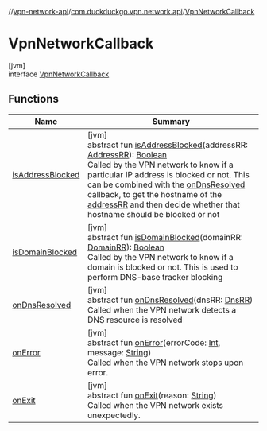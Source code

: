 //[vpn-network-api](../../../index.md)/[com.duckduckgo.vpn.network.api](../index.md)/[VpnNetworkCallback](index.md)

# VpnNetworkCallback

[jvm]\
interface [VpnNetworkCallback](index.md)

## Functions

| Name | Summary |
|---|---|
| [isAddressBlocked](is-address-blocked.md) | [jvm]<br>abstract fun [isAddressBlocked](is-address-blocked.md)(addressRR: [AddressRR](../-address-r-r/index.md)): [Boolean](https://kotlinlang.org/api/latest/jvm/stdlib/kotlin/-boolean/index.html)<br>Called by the VPN network to know if a particular IP address is blocked or not. This can be combined with the [onDnsResolved](on-dns-resolved.md) callback, to get the hostname of the [addressRR](is-address-blocked.md) and then decide whether that hostname should be blocked or not |
| [isDomainBlocked](is-domain-blocked.md) | [jvm]<br>abstract fun [isDomainBlocked](is-domain-blocked.md)(domainRR: [DomainRR](../-domain-r-r/index.md)): [Boolean](https://kotlinlang.org/api/latest/jvm/stdlib/kotlin/-boolean/index.html)<br>Called by the VPN network to know if a domain is blocked or not. This is used to perform DNS-base tracker blocking |
| [onDnsResolved](on-dns-resolved.md) | [jvm]<br>abstract fun [onDnsResolved](on-dns-resolved.md)(dnsRR: [DnsRR](../-dns-r-r/index.md))<br>Called when the VPN network detects a DNS resource is resolved |
| [onError](on-error.md) | [jvm]<br>abstract fun [onError](on-error.md)(errorCode: [Int](https://kotlinlang.org/api/latest/jvm/stdlib/kotlin/-int/index.html), message: [String](https://kotlinlang.org/api/latest/jvm/stdlib/kotlin/-string/index.html))<br>Called when the VPN network stops upon error. |
| [onExit](on-exit.md) | [jvm]<br>abstract fun [onExit](on-exit.md)(reason: [String](https://kotlinlang.org/api/latest/jvm/stdlib/kotlin/-string/index.html))<br>Called when the VPN network exists unexpectedly. |
